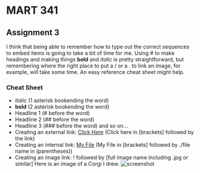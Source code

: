 # MART 341

## Assignment 3

I think that being able to remember how to type out the correct sequences to embed items is going to take a bit of time for me. Using # to make headings and making things **bold** and *italic* is pretty straightforward, but remembering where the right place to put a / or a . to link an image, for example, will take some time. An easy reference cheat sheet might help.

### Cheat Sheet

- *italic* (1 asterisk bookending the word)
- **bold** (2 asterisk bookending the word)
- Headline 1 (# before the word)
- Headline 2 (## before the word)
- Headline 3 (### before the word) and so on...
- Creating an external link: [Click Here](https://www.wikipedia.org/) (Click here in [brackets] followed by the link)
- Creating an internal link: [My File](./responses.txt) (My File in [brackets] followed by ./file name in (parentheses))
- Creating an image link: ! followed by [full image name including .jpg or similar] Here is an image of a Corgi I drew.
![screenshot](./Corgi.PNG)
